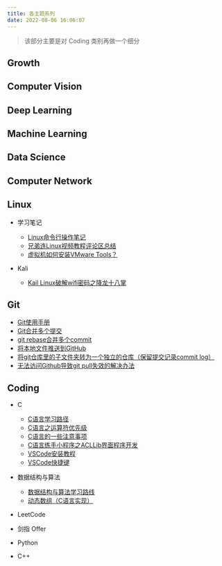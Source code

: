 ```yaml
---
title: 各主题系列
date: 2022-08-06 16:06:07
---
```


> 该部分主要是对 Coding 类别再做一个细分

## Growth

## Computer Vision

## Deep Learning

## Machine Learning

## Data Science

## Computer Network

## Linux

- 学习笔记
  - [Linux命令行操作笔记](https://pokeai.cn/16.html)
  - [兄弟连Linux视频教程评论区总结](https://pokeai.cn/13.html)
  - [虚拟机如何安装VMware Tools？](https://pokeai.cn/14.html)

- Kali
  - [Kail Linux破解wifi密码之降龙十八掌](https://pokeai.cn/15.html)

## Git

- [Git使用手册](https://pokeai.cn/7.html)
- [Git合并多个提交](https://pokeai.cn/8.html)
- [git rebase合并多个commit](https://pokeai.cn/9.html)
- [将本地文件推送到GitHub](https://pokeai.cn/10.html)
- [将git仓库里的子文件夹转为一个独立的仓库（保留提交记录commit log）](https://pokeai.cn/11.html)
- [无法访问Github导致git pull失效的解决办法](https://pokeai.cn/12.html)

## Coding
- C
  - [C语言学习路径](https://pokeai.cn/1.html)
  - [C语言之运算符优先级](https://pokeai.cn/3.html)
  - [C语言的一些注意事项](https://pokeai.cn/4.html)
  - [C语言练手小程序之ACLLib界面程序开发](https://pokeai.cn/2.html)
  - [VSCode安装教程](https://pokeai.cn/5.html)
  - [VSCode快捷键](https://pokeai.cn/6.html)

- 数据结构与算法
  - [数据结构与算法学习路线](https://pokeai.cn/17.html)
  - [动态数组（C语言实现）](https://pokeai.cn/18.html)

- LeetCode

- 剑指 Offer
  
- Python

- C++